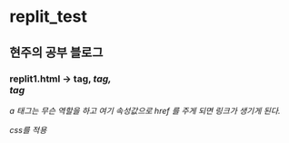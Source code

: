 # replit_test 

## 현주의 공부 블로그 

### replit1.html -> <a> tag, <i> tag, <div> tag
  
  a 태그는 무슨 역할을 하고 여기 속성값으로 href 를 주게 되면 링크가 생기게 된다.

  css를 적용
  
  
